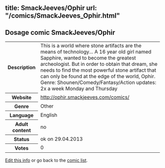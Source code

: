 title: SmackJeeves/Ophir
url: "/comics/SmackJeeves_Ophir.html"
---
Dosage comic SmackJeeves/Ophir
-----------------------------------------

<p id="msg"></p>
<script type="text/javascript">
if (window.location.search === '?edit_info_mail=sent_ok') {
  var elem = document.getElementById("msg");
  elem.innerHTML = 'Edited information sucessfully sent for review, which is usually done daily. Thanks!';
  elem.className = 'ok';
}
</script>
<table class="comicinfo">
<tr>
<th>Description</th><td>This is a world where stone artifacts are the means of technology... A 16 year old girl named Sapphire, wanted to become the greatest archeologist. But in order to obtain that dream, she needs to find the most powerful stone artifact that can only be found at the edge of the world, Ophir. Genre: Shounen/Comedy/Fantasy/Action updates: 2x a week Monday and Thursday</td>
</tr>
<tr>
<th>Website</th><td><a href="http://ophir.smackjeeves.com/comics/">http://ophir.smackjeeves.com/comics/</a></td>
</tr>
<tr>
<th>Genre</th><td>Other</td>
</tr>
<tr>
<th>Language</th><td>English</td>
</tr>
<tr>
<th>Adult content</th><td>no</td>
</tr>
<tr>
<th>Status</th><td>ok on 29.04.2013</td>
</tr>
<tr>
<th>Votes</th><td>0</td>
</tr>
</table>

[Edit this info](SmackJeeves_Ophir_edit.html) or go back to the [comic list](../comic-index.html).
